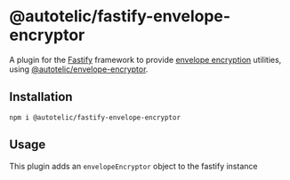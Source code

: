 # @autotelic/fastify-envelope-encryptor

A plugin for the [Fastify](http://fastify.dev/) framework
to provide [envelope encryption](https://docs.aws.amazon.com/kms/latest/developerguide/concepts.html#enveloping)
utilities, using [@autotelic/envelope-encryptor](https://github.com/autotelic/envelope-encryptor).

## Installation
```
npm i @autotelic/fastify-envelope-encryptor
```

## Usage

This plugin adds an `envelopeEncryptor` object to the fastify
instance
